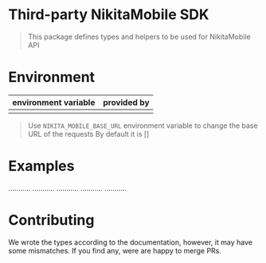 # Third-party NikitaMobile SDK

> This package defines types and helpers to be used for NikitaMobile API

# Environment

| environment variable | provided by |
| -------------------- | ----------- |
|                      |             |

> Use `NIKITA_MOBILE_BASE_URL` environment variable to change the base URL of the requests
> By default it is []

# Examples

...........
...........
...........
...........
...........

# Contributing

We wrote the types according to the documentation, however, it may have some mismatches.
If you find any, were are happy to merge PRs.
